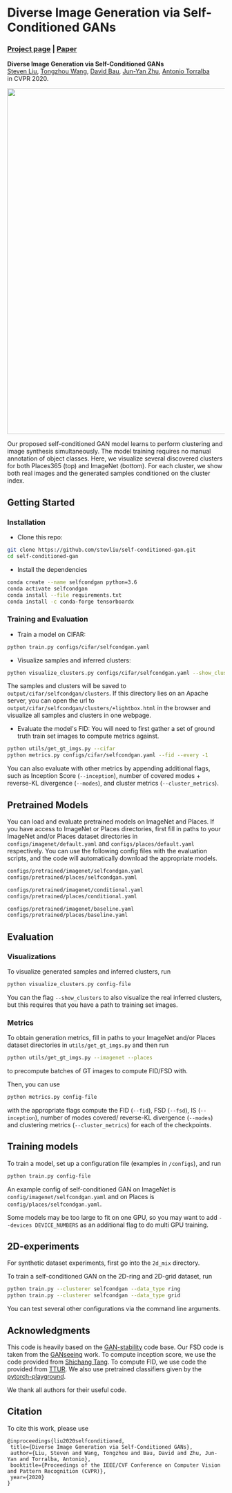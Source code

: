 # Diverse Image Generation via Self-Conditioned GANs

### [Project page](http://selfcondgan.csail.mit.edu/) |   [Paper](http://selfcondgan.csail.mit.edu/preprint.pdf) 

**Diverse Image Generation via Self-Conditioned GANs** <br>
[Steven Liu](http://people.csail.mit.edu/stevenliu/), 
[Tongzhou Wang](https://ssnl.github.io/), 
[David Bau](http://people.csail.mit.edu/davidbau/home/), 
[Jun-Yan Zhu](http://people.csail.mit.edu/junyanz/), 
[Antonio Torralba](http://web.mit.edu/torralba/www/) <br>
in CVPR 2020.

<img src="http://selfcondgan.csail.mit.edu/img/teasers/teaser.png" width="800px"/>


Our proposed self-conditioned GAN model learns to perform clustering and image synthesis simultaneously. The model training
requires no manual annotation of object classes. Here, we visualize several discovered clusters for both Places365 (top) and ImageNet
(bottom). For each cluster, we show both real images and the generated samples conditioned on the cluster index.

## Getting Started

### Installation
- Clone this repo:
```bash
git clone https://github.com/stevliu/self-conditioned-gan.git
cd self-conditioned-gan
```

- Install the dependencies
```bash
conda create --name selfcondgan python=3.6
conda activate selfcondgan
conda install --file requirements.txt
conda install -c conda-forge tensorboardx
```
### Training and Evaluation
- Train a model on CIFAR:
```bash
python train.py configs/cifar/selfcondgan.yaml
```

- Visualize samples and inferred clusters:
```bash
python visualize_clusters.py configs/cifar/selfcondgan.yaml --show_clusters
```
The samples and clusters will be saved to `output/cifar/selfcondgan/clusters`. If this directory lies on an Apache server, you can open the url to `output/cifar/selfcondgan/clusters/+lightbox.html` in the browser and visualize all samples and clusters in one webpage. 

- Evaluate the model's FID:
You will need to first gather a set of ground truth train set images to compute metrics against. 
```bash
python utils/get_gt_imgs.py --cifar
python metrics.py configs/cifar/selfcondgan.yaml --fid --every -1
```
You can also evaluate with other metrics by appending additional flags, such as Inception Score (`--inception`), number of covered modes + reverse-KL divergence (`--modes`), and cluster metrics (`--cluster_metrics`).

## Pretrained Models

You can load and evaluate pretrained models on ImageNet and Places. If you have access to ImageNet or Places directories, first fill in paths to your ImageNet and/or Places dataset directories in `configs/imagenet/default.yaml` and `configs/places/default.yaml` respectively. You can use the following config files with the evaluation scripts, and the code will automatically download the appropriate models. 

```bash
configs/pretrained/imagenet/selfcondgan.yaml
configs/pretrained/places/selfcondgan.yaml

configs/pretrained/imagenet/conditional.yaml
configs/pretrained/places/conditional.yaml

configs/pretrained/imagenet/baseline.yaml
configs/pretrained/places/baseline.yaml
```

## Evaluation
### Visualizations

To visualize generated samples and inferred clusters, run 
```bash
python visualize_clusters.py config-file 
```
You can the flag `--show_clusters` to also visualize the real inferred clusters, but this requires that you have a path to training set images. 

### Metrics
To obtain generation metrics, fill in paths to your ImageNet and/or Places dataset directories in `utils/get_gt_imgs.py` and then run 
```bash
python utils/get_gt_imgs.py --imagenet --places
```
to precompute batches of GT images to compute FID/FSD with. 

Then, you can use 
```bash
python metrics.py config-file
``` 
with the appropriate flags compute the FID (`--fid`), FSD (`--fsd`), IS (`--inception`), number of modes covered/ reverse-KL divergence (`--modes`) and clustering metrics (`--cluster_metrics`) for each of the checkpoints. 

## Training models
To train a model, set up a configuration file (examples in `/configs`), and run 
```bash 
python train.py config-file
```

An example config of self-conditioned GAN on ImageNet is `config/imagenet/selfcondgan.yaml` and on Places is `config/places/selfcondgan.yaml`. 

Some models may be too large to fit on one GPU, so you may want to add `--devices DEVICE_NUMBERS` as an additional flag to do multi GPU training.

## 2D-experiments
For synthetic dataset experiments, first go into the `2d_mix` directory.

To train a self-conditioned GAN on the 2D-ring and 2D-grid dataset, run
```bash
python train.py --clusterer selfcondgan --data_type ring
python train.py --clusterer selfcondgan --data_type grid
```
You can test several other configurations via the command line arguments.


## Acknowledgments
This code is heavily based on the [GAN-stability](https://github.com/LMescheder/GAN_stability) code base. 
Our FSD code is taken from the [GANseeing](https://github.com/davidbau/ganseeing) work. 
To compute inception score, we use the code provided from [Shichang Tang](https://github.com/tsc2017/Inception-Score.git). 
To compute FID, we use code the provided from [TTUR](https://github.com/bioinf-jku/TTUR).
We also use pretrained classifiers given by the [pytorch-playground](https://github.com/aaron-xichen/pytorch-playground). 

We thank all authors for their useful code. 

## Citation
To cite this work, please use
```
@inproceedings{liu2020selfconditioned,
 title={Diverse Image Generation via Self-Conditioned GANs},
 author={Liu, Steven and Wang, Tongzhou and Bau, David and Zhu, Jun-Yan and Torralba, Antonio},
 booktitle={Proceedings of the IEEE/CVF Conference on Computer Vision and Pattern Recognition (CVPR)},
 year={2020}
}
```
